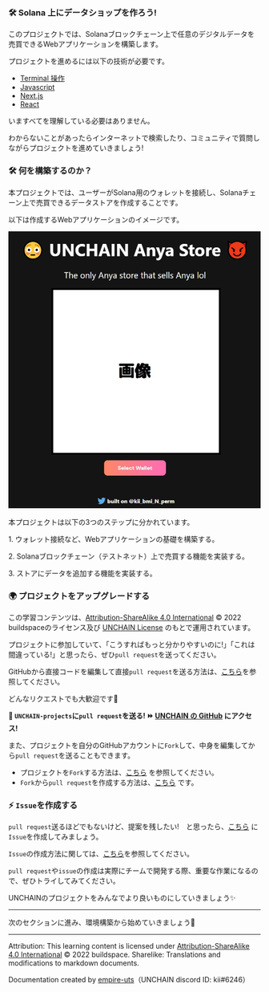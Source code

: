 ### 🛠 Solana 上にデータショップを作ろう!

このプロジェクトでは、Solanaブロックチェーン上で任意のデジタルデータを売買できるWebアプリケーションを構築します。

プロジェクトを進めるには以下の技術が必要です。

- [Terminal 操作](https://qiita.com/ryouzi/items/f9dee1540a04a0bfb9a3)
- [Javascript](https://developer.mozilla.org/ja/docs/Web/JavaScript)
- [Next.js](https://nextjs.org/docs)
- [React](https://reactjs.org/docs/getting-started.html)

いますべてを理解している必要はありません。

わからないことがあったらインターネットで検索したり、コミュニティで質問しながらプロジェクトを進めていきましょう!

### 🛠 何を構築するのか？

本プロジェクトでは、ユーザーがSolana用のウォレットを接続し、Solanaチェーン上で売買できるデータストアを作成することです。

以下は作成するWebアプリケーションのイメージです。

![web application](0_1_1.jpg)

本プロジェクトは以下の3つのステップに分かれています。

1\. ウォレット接続など、Webアプリケーションの基礎を構築する。

2\. Solanaブロックチェーン（テストネット）上で売買する機能を実装する。

3\. ストアにデータを追加する機能を実装する。


### 🌍 プロジェクトをアップグレードする

この学習コンテンツは、[Attribution-ShareAlike 4.0 International](https://creativecommons.org/licenses/by-sa/4.0/) © 2022 buildspaceのライセンス及び [UNCHAIN License](https://github.com/unchain-dev/UNCHAIN-projects/blob/main/LICENSE) のもとで運用されています。

プロジェクトに参加していて、「こうすればもっと分かりやすいのに!」「これは間違っている!」と思ったら、ぜひ`pull request`を送ってください。

GitHubから直接コードを編集して直接`pull request`を送る方法は、[こちら](https://docs.github.com/ja/repositories/working-with-files/managing-files/editing-files#editing-files-in-another-users-repository)を参照してください。

どんなリクエストでも大歓迎です🎉

**👋 `UNCHAIN-projects`に`pull request`を送る! ⏩ [UNCHAIN の GitHub](https://github.com/shiftbase-xyz/UNCHAIN-projects) にアクセス!**

また、プロジェクトを自分のGitHubアカウントに`Fork`して、中身を編集してから`pull request`を送ることもできます。

- プロジェクトを`Fork`する方法は、[こちら](https://docs.github.com/ja/get-started/quickstart/fork-a-repo) を参照してください。
- `Fork`から`pull request`を作成する方法は、[こちら](https://docs.github.com/ja/pull-requests/collaborating-with-pull-requests/proposing-changes-to-your-work-with-pull-requests/creating-a-pull-request-from-a-fork) です。


### ⚡️ `Issue`を作成する

`pull request`送るほどでもないけど、提案を残したい!　と思ったら、[こちら](https://github.com/shiftbase-xyz/UNCHAIN-projects/issues) に`Issue`を作成してみましょう。

`Issue`の作成方法に関しては、[こちら](https://docs.github.com/ja/issues/tracking-your-work-with-issues/creating-an-issue)を参照してください。

`pull request`や`issue`の作成は実際にチームで開発する際、重要な作業になるので、ぜひトライしてみてください。

UNCHAINのプロジェクトをみんなでより良いものにしていきましょう✨

---

次のセクションに進み、環境構築から始めていきましょう🎉

---

Attribution: This learning content is licensed under [Attribution-ShareAlike 4.0 International](https://creativecommons.org/licenses/by-sa/4.0/) © 2022 buildspace.
Sharelike: Translations and modifications to markdown documents.

Documentation created by [empire-uts](https://github.com/empire-uts)（UNCHAIN discord ID: kii#6246）
